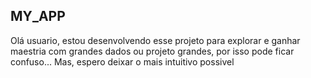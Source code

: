 ## MY_APP
  Olá usuario, estou desenvolvendo esse projeto para explorar e ganhar maestria com grandes dados ou projeto grandes, por isso pode ficar confuso...
    Mas, espero deixar o mais intuitivo possivel